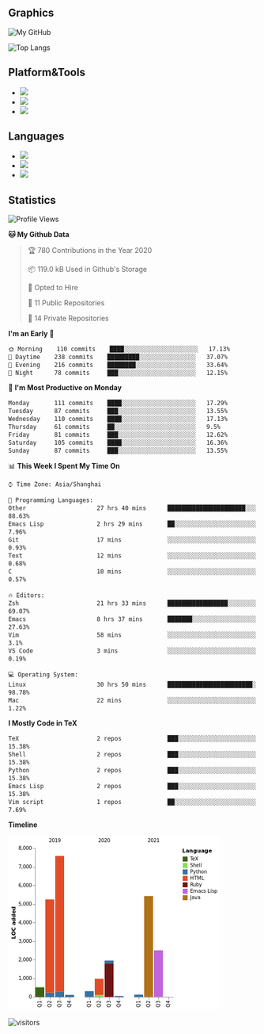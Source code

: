 ## Graphics

![My GitHub](https://github-readme-stats.vercel.app/api?username=SteamedFish&count_private=true&show_icons=true&theme=buefy&include_all_commits=false)

![Top Langs](https://github-readme-stats.vercel.app/api/top-langs/?username=SteamedFish&theme=buefy&hide=ruby&count_private=true&show_icons=true&layout=compact)

## Platform&Tools

* [![](https://img.shields.io/badge/ArchLinux--purple?style=flat-square&logo=ArchLinux)](https://www.archlinux.org/)
* [![](https://img.shields.io/badge/Gentoo-testing-purple?style=flat-square&logo=Gentoo)](https://www.gentoo.org/)
* [![](https://img.shields.io/badge/Doom%20Emacs-28-blue?style=flat-square&logo=Gnu%20emacs&logoColor=white)](https://www.gnu.org/software/emacs/)

## Languages

* [![](https://img.shields.io/badge/-Python-3776AB?style=flat-square&logo=python&logoColor=white)](https://www.python.org/)
* [![](https://img.shields.io/badge/-Bash-00ADD8?style=flat-square&logo=Gnu-bash&logoColor=white)](https://www.gnu.org/software/bash/)
* [![](https://img.shields.io/badge/-Go-00ADD8?style=flat-square&logo=go&logoColor=white)](https://golang.org/)

## Statistics

<!--START_SECTION:waka-->
![Profile Views](http://img.shields.io/badge/Profile%20Views-3-blue)

**🐱 My Github Data** 

> 🏆 780 Contributions in the Year 2020
 > 
> 📦 119.0 kB Used in Github's Storage 
 > 
> 💼 Opted to Hire
 > 
> 📜 11 Public Repositories
 > 
> 🔑 14 Private Repositories 

**I'm an Early 🐤** 

```text
🌞 Morning    110 commits    ████░░░░░░░░░░░░░░░░░░░░░   17.13% 
🌆 Daytime    238 commits    █████████░░░░░░░░░░░░░░░░   37.07% 
🌃 Evening    216 commits    ████████░░░░░░░░░░░░░░░░░   33.64% 
🌙 Night      78 commits     ███░░░░░░░░░░░░░░░░░░░░░░   12.15%

```
📅 **I'm Most Productive on Monday** 

```text
Monday       111 commits    ████░░░░░░░░░░░░░░░░░░░░░   17.29% 
Tuesday      87 commits     ███░░░░░░░░░░░░░░░░░░░░░░   13.55% 
Wednesday    110 commits    ████░░░░░░░░░░░░░░░░░░░░░   17.13% 
Thursday     61 commits     ██░░░░░░░░░░░░░░░░░░░░░░░   9.5% 
Friday       81 commits     ███░░░░░░░░░░░░░░░░░░░░░░   12.62% 
Saturday     105 commits    ████░░░░░░░░░░░░░░░░░░░░░   16.36% 
Sunday       87 commits     ███░░░░░░░░░░░░░░░░░░░░░░   13.55%

```


📊 **This Week I Spent My Time On** 

```text
⌚︎ Time Zone: Asia/Shanghai

💬 Programming Languages: 
Other                    27 hrs 40 mins      ██████████████████████░░░   88.63% 
Emacs Lisp               2 hrs 29 mins       ██░░░░░░░░░░░░░░░░░░░░░░░   7.96% 
Git                      17 mins             ░░░░░░░░░░░░░░░░░░░░░░░░░   0.93% 
Text                     12 mins             ░░░░░░░░░░░░░░░░░░░░░░░░░   0.68% 
C                        10 mins             ░░░░░░░░░░░░░░░░░░░░░░░░░   0.57%

🔥 Editors: 
Zsh                      21 hrs 33 mins      █████████████████░░░░░░░░   69.07% 
Emacs                    8 hrs 37 mins       ███████░░░░░░░░░░░░░░░░░░   27.63% 
Vim                      58 mins             ░░░░░░░░░░░░░░░░░░░░░░░░░   3.1% 
VS Code                  3 mins              ░░░░░░░░░░░░░░░░░░░░░░░░░   0.19%

💻 Operating System: 
Linux                    30 hrs 50 mins      ████████████████████████░   98.78% 
Mac                      22 mins             ░░░░░░░░░░░░░░░░░░░░░░░░░   1.22%

```

**I Mostly Code in TeX** 

```text
TeX                      2 repos             ███░░░░░░░░░░░░░░░░░░░░░░   15.38% 
Shell                    2 repos             ███░░░░░░░░░░░░░░░░░░░░░░   15.38% 
Python                   2 repos             ███░░░░░░░░░░░░░░░░░░░░░░   15.38% 
Emacs Lisp               2 repos             ███░░░░░░░░░░░░░░░░░░░░░░   15.38% 
Vim script               1 repos             ██░░░░░░░░░░░░░░░░░░░░░░░   7.69%

```


**Timeline**

![Chart not found](https://github.com/SteamedFish/SteamedFish/blob/master/charts/bar_graph.png) 


<!--END_SECTION:waka-->

![visitors](https://visitor-badge.laobi.icu/badge?page_id=SteamedFish.SteamedFish)
